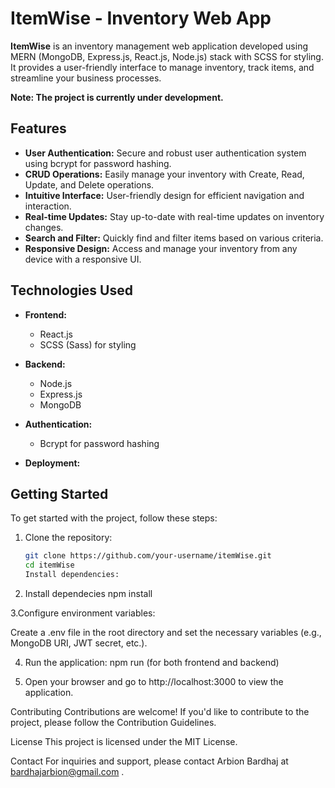 # ItemWise - Inventory Web App


**ItemWise** is an inventory management web application developed using MERN (MongoDB, Express.js, React.js, Node.js) stack with SCSS for styling. It provides a user-friendly interface to manage inventory, track items, and streamline your business processes.

**Note: The project is currently under development.**

## Features

- **User Authentication:** Secure and robust user authentication system using bcrypt for password hashing.
- **CRUD Operations:** Easily manage your inventory with Create, Read, Update, and Delete operations.
- **Intuitive Interface:** User-friendly design for efficient navigation and interaction.
- **Real-time Updates:** Stay up-to-date with real-time updates on inventory changes.
- **Search and Filter:** Quickly find and filter items based on various criteria.
- **Responsive Design:** Access and manage your inventory from any device with a responsive UI.

## Technologies Used

- **Frontend:**
  - React.js
  - SCSS (Sass) for styling

- **Backend:**
  - Node.js
  - Express.js
  - MongoDB

- **Authentication:**
  - Bcrypt for password hashing

- **Deployment:**

## Getting Started

To get started with the project, follow these steps:

1. Clone the repository:
   ```bash
   git clone https://github.com/your-username/itemWise.git
   cd itemWise
   Install dependencies:

2. Install dependecies
npm install

3.Configure environment variables:

Create a .env file in the root directory and set the necessary variables (e.g., MongoDB URI, JWT secret, etc.).

4. Run the application:
  npm run (for both frontend and backend)

5. Open your browser and go to http://localhost:3000 to view the application.

Contributing
Contributions are welcome! If you'd like to contribute to the project, please follow the Contribution Guidelines.

License
This project is licensed under the MIT License.

Contact
For inquiries and support, please contact Arbion Bardhaj at bardhajarbion@gmail.com .

